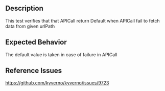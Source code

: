 ## Description

This test verifies that that APICall return Default when APICall fail to fetch data from given urlPath

## Expected Behavior

The default value is taken in case of failure in APICall

## Reference Issues

https://github.com/kyverno/kyverno/issues/9723